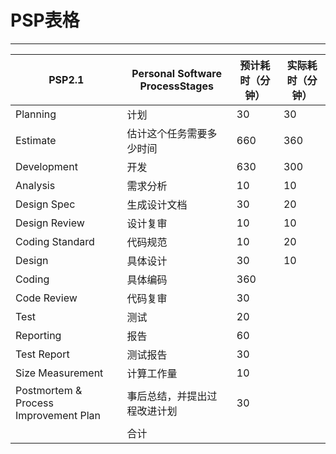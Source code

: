 # PSP表格

***

| PSP2.1                                | Personal Software ProcessStages | 预计耗时（分钟） | 实际耗时（分钟） |
| ------------------------------------- | ------------------------------- | ---------------- | ---------------- |
| Planning                              | 计划                            | 30               | 30               |
| Estimate                              | 估计这个任务需要多少时间        | 660              | 360              |
| Development                           | 开发                            | 630              | 300              |
| Analysis                              | 需求分析                        | 10               | 10               |
| Design Spec                           | 生成设计文档                    | 30               | 20               |
| Design Review                         | 设计复审                        | 10               | 10               |
| Coding Standard                       | 代码规范                        | 10               | 20               |
| Design                                | 具体设计                        | 30               | 10               |
| Coding                                | 具体编码                        | 360              |                  |
| Code Review                           | 代码复审                        | 30               |                  |
| Test                                  | 测试                            | 20               |                  |
| Reporting                             | 报告                            | 60               |                  |
| Test Report                           | 测试报告                        | 30               |                  |
| Size Measurement                      | 计算工作量                      | 10               |                  |
| Postmortem & Process Improvement Plan | 事后总结，并提出过程改进计划    | 30               |                  |
|                                       | 合计                            |                  |                  |

